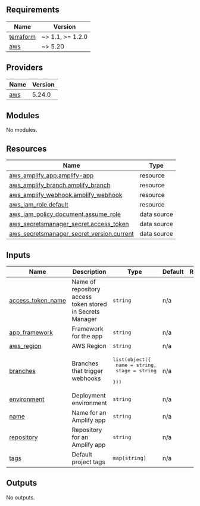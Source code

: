 <!-- BEGIN_TF_DOCS -->
## Requirements

| Name | Version |
|------|---------|
| <a name="requirement_terraform"></a> [terraform](#requirement\_terraform) | ~> 1.1, >= 1.2.0 |
| <a name="requirement_aws"></a> [aws](#requirement\_aws) | ~> 5.20 |

## Providers

| Name | Version |
|------|---------|
| <a name="provider_aws"></a> [aws](#provider\_aws) | 5.24.0 |

## Modules

No modules.

## Resources

| Name | Type |
|------|------|
| [aws_amplify_app.amplify-app](https://registry.terraform.io/providers/hashicorp/aws/latest/docs/resources/amplify_app) | resource |
| [aws_amplify_branch.amplify_branch](https://registry.terraform.io/providers/hashicorp/aws/latest/docs/resources/amplify_branch) | resource |
| [aws_amplify_webhook.amplify_webhook](https://registry.terraform.io/providers/hashicorp/aws/latest/docs/resources/amplify_webhook) | resource |
| [aws_iam_role.default](https://registry.terraform.io/providers/hashicorp/aws/latest/docs/resources/iam_role) | resource |
| [aws_iam_policy_document.assume_role](https://registry.terraform.io/providers/hashicorp/aws/latest/docs/data-sources/iam_policy_document) | data source |
| [aws_secretsmanager_secret.access_token](https://registry.terraform.io/providers/hashicorp/aws/latest/docs/data-sources/secretsmanager_secret) | data source |
| [aws_secretsmanager_secret_version.current](https://registry.terraform.io/providers/hashicorp/aws/latest/docs/data-sources/secretsmanager_secret_version) | data source |

## Inputs

| Name | Description | Type | Default | Required |
|------|-------------|------|---------|:--------:|
| <a name="input_access_token_name"></a> [access\_token\_name](#input\_access\_token\_name) | Name of repository access token stored in Secrets Manager | `string` | n/a | yes |
| <a name="input_app_framework"></a> [app\_framework](#input\_app\_framework) | Framework for the app | `string` | n/a | yes |
| <a name="input_aws_region"></a> [aws\_region](#input\_aws\_region) | AWS Region | `string` | n/a | yes |
| <a name="input_branches"></a> [branches](#input\_branches) | Branches that trigger webhooks | <pre>list(object({<br>    name  = string,<br>    stage = string<br>  }))</pre> | n/a | yes |
| <a name="input_environment"></a> [environment](#input\_environment) | Deployment environment | `string` | n/a | yes |
| <a name="input_name"></a> [name](#input\_name) | Name for an Amplify app | `string` | n/a | yes |
| <a name="input_repository"></a> [repository](#input\_repository) | Repository for an Amplify app | `string` | n/a | yes |
| <a name="input_tags"></a> [tags](#input\_tags) | Default project tags | `map(string)` | n/a | yes |

## Outputs

No outputs.
<!-- END_TF_DOCS -->